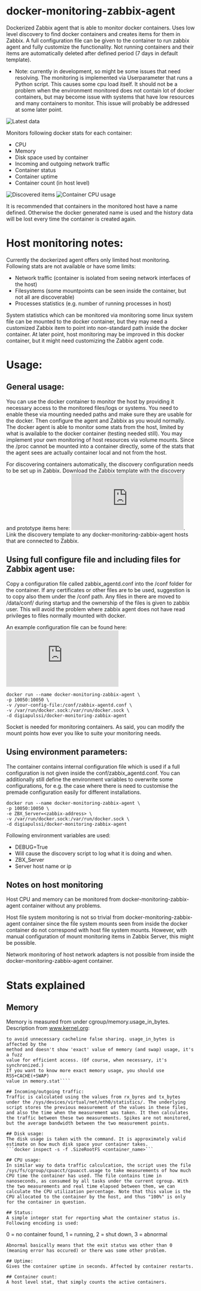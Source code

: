 # docker-monitoring-zabbix-agent

Dockerized Zabbix agent that is able to monitor docker containers. Uses low level discovery to find docker containers and creates items for them in Zabbix. A full configuration file can be given to the container to run zabbix agent and fully customize the functionality. Not running containers and their items are automatically deleted after defined period (7 days in default template).

* Note: currently in development, so might be some issues that need resolving. The monitoring is implemented via Userparameter that runs a Python script. This causes some cpu load itself. It should not be a problem when the environment monitored does not contain lot of docker containers, but may become issue with systems that have low resources and many containers to monitor. This issue will probably be addressed at some later point.

![Latest data](https://raw.githubusercontent.com/digiapulssi/docker-monitoring-zabbix-agent/master/images/latest-data.png)

Monitors following docker stats for each container:

* CPU
* Memory
* Disk space used by container
* Incoming and outgoing network traffic
* Container status
* Container uptime
* Container count (in host level)

![Discovered items](https://raw.githubusercontent.com/digiapulssi/docker-monitoring-zabbix-agent/master/images/discovered-items.png)
![Container CPU usage](https://raw.githubusercontent.com/digiapulssi/docker-monitoring-zabbix-agent/master/images/cpu-usage.png)

It is recommended that containers in the monitored host have a name defined. Otherwise the docker generated name is used and the history data will be lost every time the container is created again.

# Host monitoring notes: 

Currently the dockerized agent offers only limited host monitoring. Following stats are not available or have some limits:
- Network traffic (container is isolated from seeing network interfaces of the host)
- Filesystems (some mountpoints can be seen inside the container, but not all are discoverable)
- Processes statistics (e.g. number of running processes in host)

System statistics which can be monitored via monitoring some linux system file can be mounted to the docker container, but they may need a customized Zabbix item to point into non-standard path inside the docker container. At later point, host monitoring may be improved in this docker container, but it might need customizing the Zabbix agent code.


# Usage:
## General usage:

You can use the docker container to monitor the host by providing it necessary access to the monitored files/logs or systems. You need to enable these via mounting needed paths and make sure they are usable for the docker. Then configure the agent and Zabbix as you would normally. The docker agent is able to monitor some stats from the host, limited by what is available to the docker container (testing needed still). You may implement your own monitoring of host resources via volume mounts. Since the /proc cannot be mounted into a container directly, some of the stats that the agent sees are actually container local and not from the host.

For discovering containers automatically, the discovery configuration needs to be set up in Zabbix. Download the Zabbix template with the discovery and prototype items here: ![Zabbix Template](https://raw.githubusercontent.com/digiapulssi/docker-monitoring-zabbix-agent/master/zabbix_docker_discovery_template.xml). Link the discovery template to any docker-monitoring-zabbix-agent hosts that are connected to Zabbix. 

## Using full configure file and including files for Zabbix agent use:
Copy a configuration file called zabbix_agentd.conf into the /conf folder for the container. If any certificates or other files are to be used, suggestion is to copy also them under the /conf path. Any files in there are moved to /data/conf/<filepath> during startup and the ownership of the files is given to zabbix user. This will avoid the problem where zabbix agent does not have read privileges to files normally mounted with docker.

An example configuration file can be found here: ![zabbix_agentd.conf](https://raw.githubusercontent.com/digiapulssi/docker-monitoring-zabbix-agent/master/conf/zabbix_agentd.conf)

```
docker run --name docker-monitoring-zabbix-agent \
-p 10050:10050 \
-v /your-config-file:/conf/zabbix-agentd.conf \
-v /var/run/docker.sock:/var/run/docker.sock \
-d digiapulssi/docker-monitoring-zabbix-agent
```

Socket is needed for monitoring containers. As said, you can modify the mount points how ever you like to suite your monitoring needs.

## Using environment parameters:

The container contains internal configuration file which is used if a full configuration is not given inside the conf/zabbix_agentd.conf. You can additionally still define the environment variables to overwrite some configurations, for e.g. the case where there is need to customise the premade configuration easily for different installations.

```
docker run --name docker-monitoring-zabbix-agent \
-p 10050:10050 \
-e ZBX_Server=<zabbix-address> \
-v /var/run/docker.sock:/var/run/docker.sock \
-d digiapulssi/docker-monitoring-zabbix-agent
```

Following environment variables are used:
* DEBUG=True
 * Will cause the discovery script to log what it is doing and when.
* ZBX_Server
 * Server host name or ip

## Notes on host monitoring

Host CPU and memory can be monitored from docker-monitoring-zabbix-agent container without any problems.

Host file system monitoring is not so trivial from docker-monitoring-zabbix-agent container since the file system mounts seen from inside the docker container do not correspond with host file system mounts. However, with manual configuration of mount monitoring items in Zabbix Server, this might be possible.

Network monitoring of host network adapters is not possible from inside the docker-monitoring-zabbix-agent container.

# Stats explained
## Memory
Memory is measured from under cgroup/memory.usage_in_bytes. Description from www.kernel.org:
```For efficiency, as other kernel components, memory cgroup uses some optimization
to avoid unnecessary cacheline false sharing. usage_in_bytes is affected by the
method and doesn't show 'exact' value of memory (and swap) usage, it's a fuzz
value for efficient access. (Of course, when necessary, it's synchronized.)
If you want to know more exact memory usage, you should use RSS+CACHE(+SWAP)
value in memory.stat````

## Incoming/outgoing traffic:
Traffic is calculated using the values from rx_byres and tx_bytes under the /sys/devices/virtual/net/eth0/statistics/. The underlying script stores the previous measurement of the values in these files, and also the time when the measurement was taken. It then calculates the traffic between these two measurements. Spikes are not monitored, but the average bandwidth between the two measurement points. 

## Disk usage:
The disk usage is taken with the command. It is approximately valid estimate on how much disk space your container takes.
```docker inspect -s -f .SizeRootFS <container_name>```

## CPU usage:
In similar way to data traffic calculcation, the script uses the file /sys/fs/cgroup/cpuacct/cpuacct.usage to take measurements of how much CPU time the container has used. The file contains time in nanoseconds, as consumed by all tasks under the current cgroup. With the two measurements and real time elapsed between them, we can calculate the CPU utilization percentage. Note that this value is the CPU allocated to the container by the host, and thus "100%" is only for the container in question.

## Status: 
A simple integer stat for reporting what the container status is. Following encoding is used:
```
0 = no container found, 
1 = running, 
2 = shut down, 
3 = abnormal
```
Abnormal basically means that the exit status was other than 0 (meaning error has occured) or there was some other problem.

## Uptime:
Gives the container uptime in seconds. Affected by container restarts.

## Container count:
A host level stat, that simply counts the active containers. 



